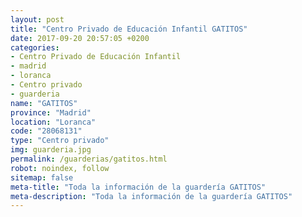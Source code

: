 ```yaml
---
layout: post
title: "Centro Privado de Educación Infantil GATITOS"
date: 2017-09-20 20:57:05 +0200
categories:
- Centro Privado de Educación Infantil
- madrid
- loranca
- Centro privado
- guarderia
name: "GATITOS"
province: "Madrid"
location: "Loranca"
code: "28068131"
type: "Centro privado"
img: guarderia.jpg
permalink: /guarderias/gatitos.html
robot: noindex, follow
sitemap: false
meta-title: "Toda la información de la guardería GATITOS"
meta-description: "Toda la información de la guardería GATITOS"
---
```

